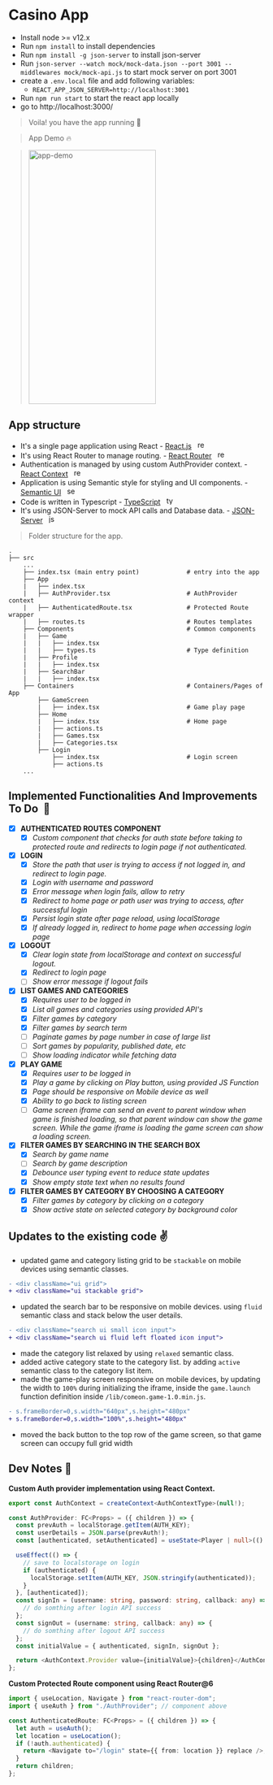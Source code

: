# Casino App

- Install node >= v12.x
- Run `npm install` to install dependencies
- Run `npm install -g json-server` to install json-server
- Run `json-server --watch mock/mock-data.json --port 3001 --middlewares mock/mock-api.js` to start mock server on port 3001
- create a `.env.local` file and add following variables:
  - `REACT_APP_JSON_SERVER=http://localhost:3001`
- Run `npm run start` to start the react app locally
- go to http://localhost:3000/

> Voila! you have the app running :tada:

> App Demo :fire:

> <img src="docs/casino-app-demo.gif" width="250" height="500" alt="app-demo" />

## App structure

- It's a single page application using React - [React.js](https://reactjs.org/) &nbsp; <img src="https://slackmojis.com/emojis/1161-react/download" width="16px" height="16px" alt="reactjs">
- It's using React Router to manage routing. - [React Router](https://reacttraining.com/react-router/web/guides/quick-start) &nbsp; <img src="https://iconape.com/wp-content/files/sm/371377/svg/371377.svg" width="16px" height="16px" alt="react-router">
- Authentication is managed by using custom AuthProvider context. - [React Context](https://reactjs.org/docs/context.html) &nbsp; <img src="https://www.pngitem.com/pimgs/m/664-6644509_icon-react-js-logo-hd-png-download.png" width="16px" height="16px" alt="react-context">
- Application is using Semantic style for styling and UI components. - [Semantic UI](https://react.semantic-ui.com/) &nbsp; <img src="https://semantic-ui.com/images/logo.png" width="16px" height="16px" alt="semantic-ui">
- Code is written in Typescript - [TypeScript](https://www.typescriptlang.org/) &nbsp; <img src="https://cdn.worldvectorlogo.com/logos/typescript.svg" width="16px" height="16px" alt="typescript">
- It's using JSON-Server to mock API calls and Database data. - [JSON-Server](https://github.com/typicode/json-server) &nbsp; <img src="https://cms-assets.tutsplus.com/uploads/users/34/posts/27871/preview_image/json.jpg" width="16px" height="16px" alt="json-server">

> Folder structure for the app.

    .
    ├── src
        ...
        ├── index.tsx (main entry point)             # entry into the app
        ├── App
        |   ├── index.tsx
        |   ├── AuthProvider.tsx                     # AuthProvider context
        |   ├── AuthenticatedRoute.tsx               # Protected Route wrapper
        |   ├── routes.ts                            # Routes templates
        ├── Components                               # Common components
        |   ├── Game
        |   |   ├── index.tsx
        |   |   ├── types.ts                         # Type definition
        |   ├── Profile
        |   |   ├── index.tsx
        |   ├── SearchBar
        |   |   ├── index.tsx
        ├── Containers                               # Containers/Pages of App
            ├── GameScreen
            |   ├── index.tsx                        # Game play page
            ├── Home
            |   ├── index.tsx                        # Home page
            |   ├── actions.ts
            |   ├── Games.tsx
            |   ├── Categories.tsx
            ├── Login
                ├── index.tsx                        # Login screen
                ├── actions.ts
        ...

## Implemented Functionalities And Improvements To Do &nbsp;:seedling:

- [x] **AUTHENTICATED ROUTES COMPONENT**
  - [x] _Custom component that checks for auth state before taking to protected route and redirects to login page if not authenticated._
- [x] **LOGIN**
  - [x] _Store the path that user is trying to access if not logged in, and redirect to login page._
  - [x] _Login with username and password_
  - [x] _Error message when login fails, allow to retry_
  - [x] _Redirect to home page or path user was trying to access, after successful login_
  - [x] _Persist login state after page reload, using localStorage_
  - [x] _If already logged in, redirect to home page when accessing login page_
- [x] **LOGOUT**
  - [x] _Clear login state from localStorage and context on successful logout._
  - [x] _Redirect to login page_
  - [ ] _Show error message if logout fails_
- [x] **LIST GAMES AND CATEGORIES**
  - [x] _Requires user to be logged in_
  - [x] _List all games and categories using provided API's_
  - [x] _Filter games by category_
  - [x] _Filter games by search term_
  - [ ] _Paginate games by page number in case of large list_
  - [ ] _Sort games by popularity, published date, etc_
  - [ ] _Show loading indicator while fetching data_
- [x] **PLAY GAME**
  - [x] _Requires user to be logged in_
  - [x] _Play a game by clicking on Play button, using provided JS Function_
  - [x] _Page should be responsive on Mobile device as well_
  - [x] _Ability to go back to listing screen_
  - [ ] _Game screen iframe can send an event to parent window when game is finished loading, so that parent window can show the game screen. While the game iframe is loading the game screen can show a loading screen._
- [x] **FILTER GAMES BY SEARCHING IN THE SEARCH BOX**
  - [x] _Search by game name_
  - [ ] _Search by game description_
  - [x] _Debounce user typing event to reduce state updates_
  - [x] _Show empty state text when no results found_
- [x] **FILTER GAMES BY CATEGORY BY CHOOSING A CATEGORY**
  - [x] _Filter games by category by clicking on a category_
  - [x] _Show active state on selected category by background color_

## Updates to the existing code :v:

- updated game and category listing grid to be `stackable` on mobile devices using semantic classes.

```diff
- <div className="ui grid">
+ <div className="ui stackable grid">
```

- updated the search bar to be responsive on mobile devices. using `fluid` semantic class and stack below the user details.

```diff
- <div className="search ui small icon input">
+ <div className="search ui fluid left floated icon input">
```

- made the category list relaxed by using `relaxed` semantic class.
- added active category state to the category list. by adding `active` semantic class to the category list item.
- made the game-play screen responsive on mobile devices, by updating the width to `100%` during initializing the iframe, inside the `game.launch` function definition inside `/lib/comeon.game-1.0.min.js`.

```diff
- s.frameBorder=0,s.width="640px",s.height="480px"
+ s.frameBorder=0,s.width="100%",s.height="480px"
```

- moved the back button to the top row of the game screen, so that game screen can occupy full grid width

## Dev Notes :robot:

**Custom Auth provider implementation using React Context.**

```typescript
export const AuthContext = createContext<AuthContextType>(null!);

const AuthProvider: FC<Props> = ({ children }) => {
  const prevAuth = localStorage.getItem(AUTH_KEY);
  const userDetails = JSON.parse(prevAuth!);
  const [authenticated, setAuthenticated] = useState<Player | null>(() => userDetails);

  useEffect(() => {
    // save to localstorage on login
    if (authenticated) {
      localStorage.setItem(AUTH_KEY, JSON.stringify(authenticated));
    }
  }, [authenticated]);
  const signIn = (username: string, password: string, callback: any) => {
    // do somthing after login API success
  };
  const signOut = (username: string, callback: any) => {
    // do somthing after logout API success
  };
  const initialValue = { authenticated, signIn, signOut };

  return <AuthContext.Provider value={initialValue}>{children}</AuthContext.Provider>;
};
```

**Custom Protected Route component using React Router@6**

```typescript
import { useLocation, Navigate } from "react-router-dom";
import { useAuth } from "./AuthProvider"; // component above

const AuthenticatedRoute: FC<Props> = ({ children }) => {
  let auth = useAuth();
  let location = useLocation();
  if (!auth.authenticated) {
    return <Navigate to="/login" state={{ from: location }} replace />;
  }
  return children;
};
```
